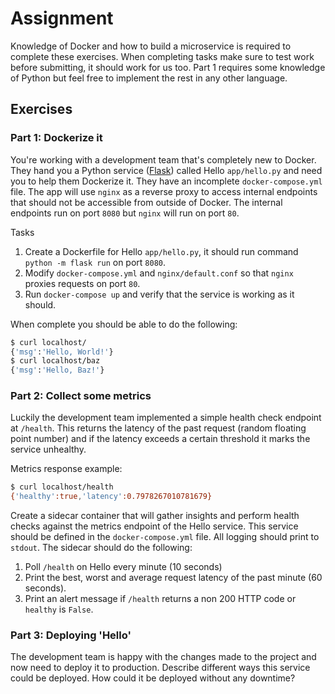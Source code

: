 # Assignment

 Knowledge of Docker and how to build a microservice is required to complete these exercises. When completing tasks make sure to test work before submitting, it should work for us too. Part 1 requires some knowledge of Python but feel free to implement the rest in any other language.


## Exercises

### Part 1: Dockerize it

You're working with a development team that's completely new to Docker. They hand you a Python service ([Flask](http://flask.pocoo.org/)) called Hello `app/hello.py` and need you to help them Dockerize it. They have an incomplete `docker-compose.yml` file. The app will use `nginx` as a reverse proxy to access internal endpoints that should not be accessible from outside of Docker. The internal endpoints run on port `8080` but `nginx` will run on port `80`.

Tasks
1. Create a Dockerfile for Hello `app/hello.py`, it should run command `python -m flask run` on port `8080`.
2. Modify `docker-compose.yml` and `nginx/default.conf` so that `nginx` proxies requests  on port `80`.
3. Run `docker-compose up` and verify that the service is working as it should.

When complete you should be able to do the following:
```bash
$ curl localhost/
{'msg':'Hello, World!'}
$ curl localhost/baz
{'msg':'Hello, Baz!'}
```

### Part 2: Collect some metrics

Luckily the development team implemented a simple health check endpoint at `/health`. This returns the latency of the past request (random floating point number) and if the latency exceeds a certain threshold it marks the service unhealthy.

Metrics response example:
```bash
$ curl localhost/health
{'healthy':true,'latency':0.7978267010781679}
```

Create a sidecar container that will gather insights and perform health checks against the metrics endpoint of the Hello service. This service should be defined in the `docker-compose.yml` file. All logging should print to `stdout`. The sidecar should do the following:

1. Poll `/health` on Hello every minute (10 seconds)
2. Print the best, worst and average request latency of the past minute (60 seconds).
3. Print an alert message if `/health` returns a non 200 HTTP code or `healthy` is `False`.

### Part 3: Deploying 'Hello'

The development team is happy with the changes made to the project and now need to deploy it to production. Describe different ways this service could be deployed. How could it be deployed without any downtime?
